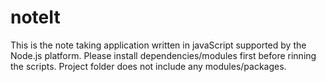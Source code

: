 # noteIt
This is the note taking application written in javaScript supported by the Node.js platform.
Please install dependencies/modules first before rinning the scripts.
Project folder does not include any modules/packages.
